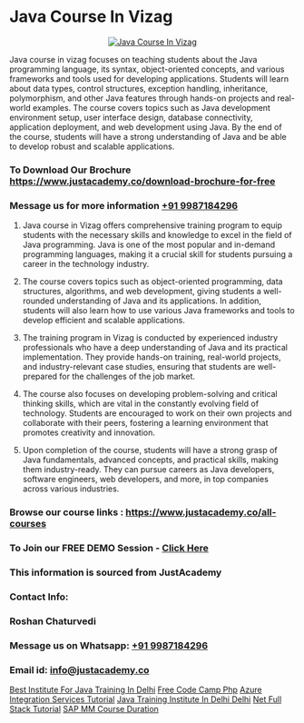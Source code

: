 # Java Course In Vizag

<p align="center">
  <a href="https://justacademy.co/course-detail/core-java-training">
    <img src="https://justacademy.co/storage2/course_image/1677245426_course_image.webp" alt="Java Course In Vizag">
  </a>
</p>


Java course in vizag focuses on teaching students about the Java programming language, its syntax, object-oriented concepts, and various frameworks and tools used for developing applications. Students will learn about data types, control structures, exception handling, inheritance, polymorphism, and other Java features through hands-on projects and real-world examples. The course covers topics such as Java development environment setup, user interface design, database connectivity, application deployment, and web development using Java. By the end of the course, students will have a strong understanding of Java and be able to develop robust and scalable applications.
### To Download Our Brochure https://www.justacademy.co/download-brochure-for-free
### Message us for more information [+91 9987184296](https://api.whatsapp.com/send?phone=919987184296)
1) Java course in Vizag offers comprehensive training program to equip students with the necessary skills and knowledge to excel in the field of Java programming.
Java is one of the most popular and in-demand programming languages, making it a crucial skill for students pursuing a career in the technology industry.

2) The course covers topics such as object-oriented programming, data structures, algorithms, and web development, giving students a well-rounded understanding of Java and its applications.
In addition, students will also learn how to use various Java frameworks and tools to develop efficient and scalable applications.

3) The training program in Vizag is conducted by experienced industry professionals who have a deep understanding of Java and its practical implementation.
They provide hands-on training, real-world projects, and industry-relevant case studies, ensuring that students are well-prepared for the challenges of the job market.

4) The course also focuses on developing problem-solving and critical thinking skills, which are vital in the constantly evolving field of technology.
Students are encouraged to work on their own projects and collaborate with their peers, fostering a learning environment that promotes creativity and innovation.

5) Upon completion of the course, students will have a strong grasp of Java fundamentals, advanced concepts, and practical skills, making them industry-ready.
They can pursue careers as Java developers, software engineers, web developers, and more, in top companies across various industries.

### Browse our course links : https://www.justacademy.co/all-courses 
### To Join our FREE DEMO Session - [Click Here](https://www.justacademy.co/register-for-course-demo)


### This information is sourced from JustAcademy
### Contact Info:
### Roshan Chaturvedi
### Message us on Whatsapp: [+91 9987184296](https://api.whatsapp.com/send?phone=919987184296)
### Email id: [info@justacademy.co](mailto:info@justacademy.co)
                    
[Best Institute For Java Training In Delhi](https://www.linkedin.com/pulse/best-institute-java-training-delhi-justacademy-delhi-zxbxc?trackingId=KDWe%2FOcF%2FvNuN2j66pTiBA%3D%3D&lipi=urn%3Ali%3Apage%3Ad_flagship3_company_admin%3B9Q82RDvqR3%2BMiM23X%2B3J5A%3D%3D)
[Free Code Camp Php](https://www.linkedin.com/pulse/free-code-camp-php-justacademy-jaipur-q1yge?trackingId=PEfArHmh11GAO9mpcX%2B7hw%3D%3D&lipi=urn%3Ali%3Apage%3Ad_flagship3_company_admin%3B6gVpALX0TnilEAnvQeHuDw%3D%3D)
[Azure Integration Services Tutorial](https://medium.com/@ranepooja/azure-integration-services-tutorial-5997a110e5a4)
[Java Training Institute In Delhi Delhi](https://medium.com/@justacademytraining/java-training-institute-in-delhi-delhi-1a23be1cc1e2)
[Net Full Stack Tutorial](https://justacademyin.github.io/Articles/Net-Full-Stack-Tutorial)
[SAP MM Course Duration](https://justacademyin.github.io/Articles/SAP-MM-Course-Duration)
